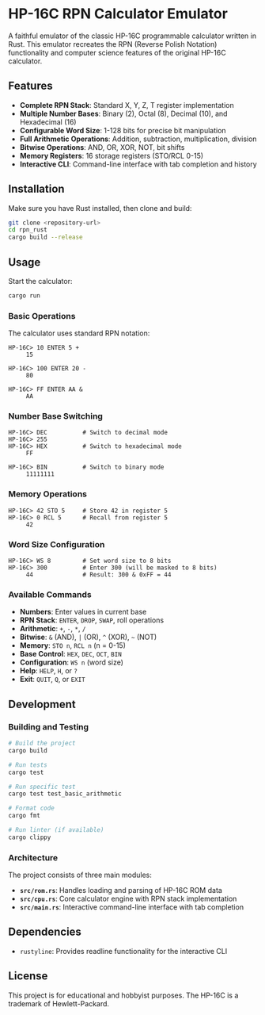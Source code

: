 # HP-16C RPN Calculator Emulator

A faithful emulator of the classic HP-16C programmable calculator written in Rust. This emulator recreates the RPN (Reverse Polish Notation) functionality and computer science features of the original HP-16C calculator.

## Features

- **Complete RPN Stack**: Standard X, Y, Z, T register implementation
- **Multiple Number Bases**: Binary (2), Octal (8), Decimal (10), and Hexadecimal (16)
- **Configurable Word Size**: 1-128 bits for precise bit manipulation
- **Full Arithmetic Operations**: Addition, subtraction, multiplication, division
- **Bitwise Operations**: AND, OR, XOR, NOT, bit shifts
- **Memory Registers**: 16 storage registers (STO/RCL 0-15)
- **Interactive CLI**: Command-line interface with tab completion and history

## Installation

Make sure you have Rust installed, then clone and build:

```bash
git clone <repository-url>
cd rpn_rust
cargo build --release
```

## Usage

Start the calculator:

```bash
cargo run
```

### Basic Operations

The calculator uses standard RPN notation:

```
HP-16C> 10 ENTER 5 +
     15

HP-16C> 100 ENTER 20 -
     80

HP-16C> FF ENTER AA &
     AA
```

### Number Base Switching

```
HP-16C> DEC          # Switch to decimal mode
HP-16C> 255
HP-16C> HEX          # Switch to hexadecimal mode
     FF

HP-16C> BIN          # Switch to binary mode
     11111111
```

### Memory Operations

```
HP-16C> 42 STO 5     # Store 42 in register 5
HP-16C> 0 RCL 5      # Recall from register 5
     42
```

### Word Size Configuration

```
HP-16C> WS 8         # Set word size to 8 bits
HP-16C> 300          # Enter 300 (will be masked to 8 bits)
     44              # Result: 300 & 0xFF = 44
```

### Available Commands

- **Numbers**: Enter values in current base
- **RPN Stack**: `ENTER`, `DROP`, `SWAP`, roll operations
- **Arithmetic**: `+`, `-`, `*`, `/`
- **Bitwise**: `&` (AND), `|` (OR), `^` (XOR), `~` (NOT)
- **Memory**: `STO n`, `RCL n` (n = 0-15)
- **Base Control**: `HEX`, `DEC`, `OCT`, `BIN`
- **Configuration**: `WS n` (word size)
- **Help**: `HELP`, `H`, or `?`
- **Exit**: `QUIT`, `Q`, or `EXIT`

## Development

### Building and Testing

```bash
# Build the project
cargo build

# Run tests
cargo test

# Run specific test
cargo test test_basic_arithmetic

# Format code
cargo fmt

# Run linter (if available)
cargo clippy
```

### Architecture

The project consists of three main modules:

- **`src/rom.rs`**: Handles loading and parsing of HP-16C ROM data
- **`src/cpu.rs`**: Core calculator engine with RPN stack implementation
- **`src/main.rs`**: Interactive command-line interface with tab completion

## Dependencies

- `rustyline`: Provides readline functionality for the interactive CLI

## License

This project is for educational and hobbyist purposes. The HP-16C is a trademark of Hewlett-Packard.
